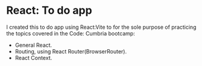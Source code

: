 # React: To do app

I created this to do app using React:Vite to for the sole purpose of practicing the topics covered in the Code: Cumbria bootcamp:

- General React.
- Routing, using React Router(BrowserRouter).
- React Context.
